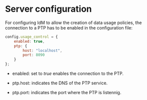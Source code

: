 # Server configuration

For configuring IdM to allow the creation of data usage policies, the connection
to a PTP has to be enabled in the configuration file:

```javascript
config.usage_control = {
    enabled: true,
    ptp: {
        host: "localhost",
        port: 8090
    }
};
```

-   enabled: set to _true_ enables the connection to the PTP.

-   ptp.host: indicates the DNS of the PTP service.

-   ptp.port: indicates the port where the PTP is listennig.
